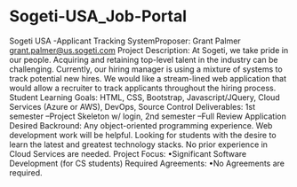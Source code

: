 # Sogeti-USA_Job-Portal
Sogeti USA -Applicant Tracking 
SystemProposer: Grant Palmer grant.palmer@us.sogeti.com
Project Description: At Sogeti, we take pride in our people. Acquiring and retaining top-level talent in the industry can be challenging. Currently, our hiring manager is using a mixture of systems to track potential new hires. We would like a stream-lined web application that would allow a recruiter to track applicants throughout the hiring process.
Student Learning Goals: HTML, CSS, Bootstrap, Javascript/JQuery, Cloud Services (Azure or AWS), DevOps, Source Control
Deliverables: 1st semester –Project Skeleton w/ login, 2nd semester –Full Review Application
Desired Backround: Any object-oriented programming experience. 
Web development work will be helpful. 
Looking for students with the desire to learn the latest and greatest technology stacks. 
No prior experience in Cloud Services are needed. 
Project Focus: •Significant Software Development (for CS students)
Required Agreements: •No Agreements are required.
